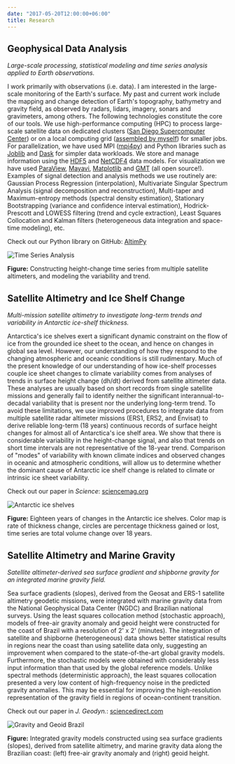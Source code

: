 ```yaml
---
date: "2017-05-20T12:00:00+06:00"
title: Research
---
```


## Geophysical Data Analysis

*Large-scale processing, statistical modeling and time series analysis applied to Earth observations.*

I work primarily with observations (i.e. data). I am interested in the large-scale monitoring of the Earth's surface. My past and current work include the mapping and change detection of Earth's topography, bathymetry and gravity field, as observed by radars, lidars, imagery, sonars and gravimeters, among others. The following technologies constitute the core of our tools. We use high-performance computing (HPC) to process large-scale satellite data on dedicated clusters ([San Diego Supercomputer Center](https://www.sdsc.edu/News%20Items/PR20150420_antarctic_ice.html)) or on a local computing grid ([assembled by myself](https://gist.github.com/fspaolo/5942163)) for smaller jobs. For parallelization, we have used MPI ([mpi4py](https://bitbucket.org/mpi4py/mpi4py)) and Python libraries such as [Joblib](https://pythonhosted.org/joblib/) and [Dask](http://dask.pydata.org/en/latest/) for simpler data workloads. We store and manage information using the [HDF5](https://www.hdfgroup.org/HDF5/) and [NetCDF4](http://www.unidata.ucar.edu/software/netcdf/) data models. For visualization we have used [ParaView](http://www.paraview.org/), [Mayavi](http://docs.enthought.com/mayavi/mayavi/), [Matplotlib](http://matplotlib.org/) and [GMT](http://gmt.soest.hawaii.edu/) (all open source!). Examples of signal detection and analysis methods we use routinely are: Gaussian Process Regression (interpolation), Multivariate Singular Spectrum Analysis (signal decomposition and reconstruction), Multi-taper and Maximum-entropy methods (spectral density estimation), Stationary Bootstrapping (variance and confidence interval estimation), Hodrick-Prescott and LOWESS filtering (trend and cycle extraction), Least Squares Collocation and Kalman filters (heterogeneous data integration and space-time modeling), etc.

Check out our Python library on GitHub: [AltimPy](https://github.com/fspaolo/altimpy.git)

![Time Series Analysis](/img/time_series.png)

**Figure:** Constructing height-change time series from multiple satellite altimeters, and modeling the variability and trend.


## Satellite Altimetry and Ice Shelf Change

*Multi-mission satellite altimetry to investigate long-term trends and variability in Antarctic ice-shelf thickness.*

Antarctica's ice shelves exert a significant dynamic constraint on the flow of ice from the grounded ice sheet to the ocean, and hence on changes in global sea level. However, our understanding of how they respond to the changing atmospheric and oceanic conditions is still rudimentary. Much of the present knowledge of our understanding of how ice-shelf processes couple ice sheet changes to climate variability comes from analyses of trends in surface height change (dh/dt) derived from satellite altimeter data. These analyses are usually based on short records from single satellite missions and generally fail to identify neither the significant interannual-to-decadal variability that is present nor the underlying long-term trend. To avoid these limitations, we use improved procedures to integrate data from multiple satellite radar altimeter missions (ERS1, ERS2, and Envisat) to derive reliable long-term (18 years) continuous records of surface height changes for almost all of Antarctica's ice shelf area. We show that there is considerable variability in the height-change signal, and also that trends on short time intervals are not representative of the 18-year trend. Comparison of "modes" of variability with known climate indices and observed changes in oceanic and atmospheric conditions, will allow us to determine whether the dominant cause of Antarctic ice shelf change is related to climate or intrinsic ice sheet variability.

Check out our paper in *Science*: [sciencemag.org](http://www.sciencemag.org/content/348/6232/327.abstract)

![Antarctic ice shelves](/img/ishelf_change.png)

**Figure:** Eighteen years of changes in the Antarctic ice shelves. Color map is rate of thickness change, circles are percentage thickness gained or lost, time series are total volume change over 18 years.


## Satellite Altimetry and Marine Gravity

*Satellite altimeter-derived sea surface gradient and shipborne gravity for an integrated marine gravity field.*

Sea surface gradients (slopes), derived from the Geosat and ERS-1 satellite altimetry geodetic missions, were integrated with marine gravity data from the National Geophysical Data Center (NGDC) and Brazilian national surveys. Using the least squares collocation method (stochastic approach), models of free-air gravity anomaly and geoid height were constructed for the coast of Brazil with a resolution of 2' x 2' (minutes). The integration of satellite and shipborne (heterogeneous) data shows better statistical results in regions near the coast than using satellite data only, suggesting an improvement when compared to the state-of-the-art global gravity models. Furthermore, the stochastic models were obtained with considerably less input information than that used by the global reference models. Unlike spectral methods (deterministic approach), the least squares collocation presented a very low content of high-frequency noise in the predicted gravity anomalies. This may be essential for improving the high-resolution representation of the gravity field in regions of ocean-continent transition.

Check out our paper in *J. Geodyn.*: [sciencedirect.com](http://www.sciencedirect.com/science/article/pii/S0264370710000803)

![Gravity and Geoid Brazil](/img/gravity_geoid.png)

**Figure:** Integrated gravity models constructed using sea surface gradients (slopes), derived from satellite altimetry, and marine gravity data along the Brazilian coast: (left) free-air gravity anomaly and (right) geoid height.

